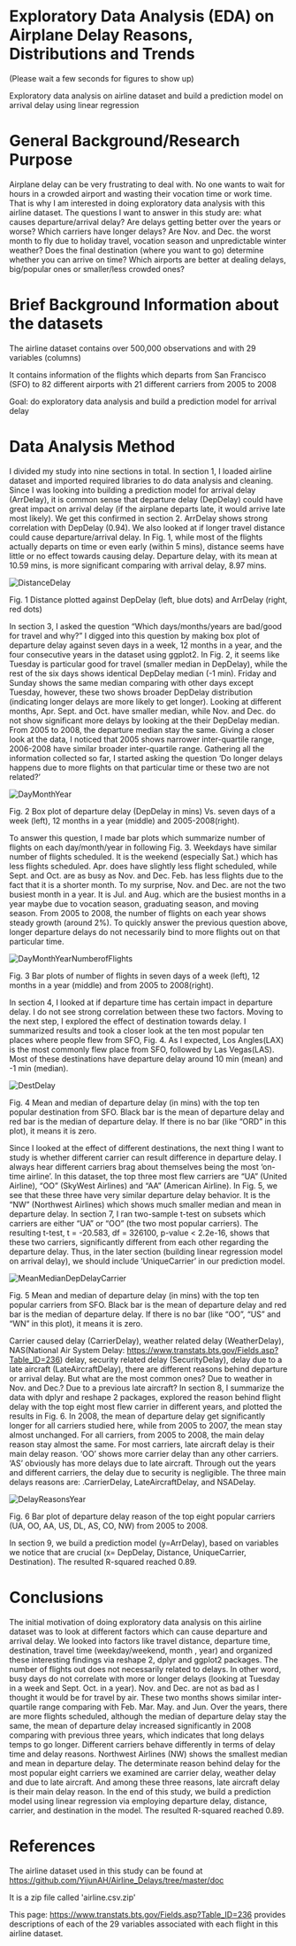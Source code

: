 # Exploratory Data Analysis (EDA) on Airplane Delay Reasons, Distributions and Trends

(Please wait a few seconds for figures to show up)

Exploratory data analysis on airline dataset and build a prediction model on arrival delay using linear regression

# General Background/Research Purpose

Airplane delay can be very frustrating to deal with. No one wants to wait for hours in a crowded airport and wasting their vocation time or work time. That is why I am interested in doing exploratory data analysis with this airline dataset. The questions I want to answer in this study are: what causes departure/arrival delay? Are delays getting better over the years or worse? Which carriers have longer delays? Are Nov. and Dec. the worst month to fly due to holiday travel, vocation season and unpredictable winter weather? Does the final destination (where you want to go) determine whether you can arrive on time? Which airports are better at dealing delays, big/popular ones or smaller/less crowded ones?

# Brief Background Information about the datasets

The airline dataset contains over 500,000 observations and with 29 variables (columns)

It contains information of the flights which departs from San Francisco (SFO) to 82 different airports with 21 different carriers from 2005 to 2008

Goal: do exploratory data analysis and build a prediction model for arrival delay

# Data Analysis Method

I divided my study into nine sections in total. In section 1, I loaded airline dataset and imported required libraries to do data analysis and cleaning. Since I was looking into building a prediction model for arrival delay (ArrDelay), it is common sense that departure delay (DepDelay) could have great impact on arrival delay (if the airplane departs late, it would arrive late most likely). We get this confirmed in section 2. ArrDelay shows strong correlation with DepDelay (0.94). We also looked at if longer travel distance could cause departure/arrival delay. In Fig. 1, while most of the flights actually departs on time or even early (within 5 mins),  distance seems have little or no effect towards causing delay. Departure delay, with its mean at 10.59 mins, is more significant comparing with arrival delay, 8.97 mins.

![DistanceDelay](doc/DistanceDelay.png?raw=true "DistanceDelay")

Fig. 1 Distance plotted against DepDelay (left, blue dots) and ArrDelay (right, red dots)

In section 3, I asked the question “Which days/months/years are bad/good for travel and why?” I digged into this question by making box plot of departure delay against seven days in a week, 12 months in a year, and the four consecutive years in the dataset using ggplot2. In Fig. 2, it seems like Tuesday is particular good for travel (smaller median in DepDelay),  while the rest of the six days shows identical DepDelay median (-1 min). Friday and Sunday shows the same median comparing with other days except Tuesday, however, these two shows broader DepDelay distribution (indicating longer delays are more likely to get longer). Looking at different months,  Apr. Sept. and Oct. have smaller median, while Nov. and Dec. do not show significant more delays by looking at the their DepDelay median. From 2005 to 2008, the departure median stay the same. Giving a closer look at the data, I noticed that 2005 shows narrower inter-quartile range, 2006-2008 have similar broader inter-quartile range. Gathering all the information collected so far, I started asking the question ‘Do longer delays happens due to more flights on that particular time or these two are not related?’

![DayMonthYear](doc/DayMonthYear.png?raw=true "DayMonthYear")

Fig. 2 Box plot of departure delay (DepDelay in mins) Vs. seven days of a week (left), 12 months in a year (middle) and 2005-2008(right).

To answer this question, I made bar plots which summarize number of flights on each day/month/year in following Fig. 3. Weekdays have similar number of flights scheduled. It is the weekend (especially Sat.) which has less flights scheduled. Apr. does have slightly less flight scheduled, while Sept. and Oct. are as busy as Nov. and Dec. Feb. has less flights due to the fact that it is a shorter month. To my surprise, Nov. and Dec. are not the two busiest month in a year. It is Jul. and Aug. which are the busiest months in a year maybe due to vocation season, graduating season, and moving season. From 2005 to 2008, the number of flights on each year shows steady growth (around 2%). To quickly answer the previous question above, longer departure delays do not necessarily bind to more flights out on that particular time.

![DayMonthYearNumberofFlights](doc/DayMonthYearNumberofFlights.png?raw=true "DayMonthYearNumberofFlights")

Fig. 3 Bar plots of number of flights in seven days of a week (left), 12 months in a year (middle) and from 2005 to 2008(right).

In section 4, I looked at if departure time has certain impact in departure delay. I do not see strong correlation between these two factors. Moving to the next step, I explored the effect of destination towards delay. I summarized results and took a closer look at the ten most popular ten places where people flew from SFO, Fig. 4. As I expected, Los Angles(LAX) is the most commonly flew place from SFO, followed by Las Vegas(LAS). Most of these destinations have departure delay around 10 min (mean) and -1 min (median).

![DestDelay](doc/DestDelay.png?raw=true "DestDelay")

Fig. 4 Mean and median of departure delay (in mins) with the top ten popular destination from SFO. Black bar is the mean of departure delay and red bar is the median of departure delay. If there is no bar (like “ORD” in this plot), it means it is zero.

Since I looked at the effect of different destinations, the next thing I want to study is whether different carrier can result difference in departure delay. I always hear different carriers brag about themselves being the most ‘on-time airline’. In this dataset, the top three most flew carriers are “UA” (United Airline), “OO” (SkyWest Airlines) and “AA” (American Airline). In Fig. 5, we see that these three have very similar departure delay behavior. It is the “NW” (Northwest Airlines) which shows much smaller median and mean in departure delay. In section 7, I ran two-sample t-test on subsets which carriers are either “UA” or “OO” (the two most popular carriers). The resulting t-test, t = -20.583, df = 326100, p-value < 2.2e-16, shows that these two carriers, significantly different from each other regarding the departure delay. Thus, in the later section (building linear regression model on arrival delay), we should include ‘UniqueCarrier’ in our prediction model.

![MeanMedianDepDelayCarrier](doc/MeanMedianDepDelayCarrier.png?raw=true "MeanMedianDepDelayCarrier")

Fig. 5 Mean and median of departure delay (in mins) with the top ten popular carriers from SFO. Black bar is the mean of departure delay and red bar is the median of departure delay. If there is no bar (like “OO”, “US” and “WN” in this plot), it means it is zero.

Carrier caused delay (CarrierDelay), weather related delay (WeatherDelay), NAS(National Air System Delay: https://www.transtats.bts.gov/Fields.asp?Table_ID=236) delay, security related delay (SecurityDelay), delay due to a late aircraft (LateAircraftDelay), there are different reasons behind departure or arrival delay. But what are the most common ones? Due to weather in Nov. and Dec.? Due to a previous late aircraft? In section 8, I summarize the data with dplyr and reshape 2 packages, explored the reason behind flight delay with the top eight most flew carrier in different years, and plotted the results in Fig. 6. In 2008, the mean of departure delay get significantly longer for all carriers studied here, while from 2005 to 2007, the mean stay almost unchanged. For all carriers, from 2005 to 2008, the main delay reason stay almost the same. For most carriers, late aircraft delay is their main delay reason. ‘OO’ shows more carrier delay than any other carriers. ‘AS’ obviously has more delays due to late aircraft. Through out the years and different carriers, the delay due to security is negligible. The three main delays reasons are: .CarrierDelay, LateAircraftDelay, and NSADelay.

![DelayReasonsYear](doc/DelayReasonsYear.png?raw=true "DelayReasonsYear")

Fig. 6 Bar plot of departure delay reason of the top eight popular carriers (UA, OO, AA, US, DL, AS, CO, NW) from 2005 to 2008.

In section 9, we build a prediction model (y=ArrDelay), based on variables we notice that are crucial (x= DepDelay, Distance, UniqueCarrier, Destination). The resulted R-squared reached 0.89.

# Conclusions

The initial motivation of doing exploratory data analysis on this airline dataset was to look at different factors which can cause departure and arrival delay. We looked into factors like travel distance, departure time, destination, travel time (weekday/weekend, month , year) and organized these interesting findings via reshape 2, dplyr and ggplot2 packages. The number of flights out does not necessarily related to delays. In other word, busy days do not correlate with more or longer delays (looking at Tuesday in a week and Sept. Oct. in a year). Nov. and Dec. are not as bad as I thought it would be for travel by air. These two months shows similar inter-quartile range comparing with Feb. Mar. May. and Jun. Over the years, there are more flights scheduled, although the median of departure delay stay the same, the mean of departure delay increased significantly in 2008 comparing with previous three years, which indicates that long delays temps to go longer. Different carriers behave differently in terms of delay time and delay reasons. Northwest Airlines (NW) shows the smallest median and mean in departure delay. The determinate reason behind delay for the most popular eight carriers we examined are carrier delay, weather delay and due to late aircraft. And among these three reasons,  late aircraft delay is their main delay reason. In the end of this study, we build a prediction model using linear regression via employing departure delay, distance, carrier, and destination in the model. The resulted R-squared reached 0.89.

# References

The airline dataset used in this study can be found at https://github.com/YijunAH/Airline_Delays/tree/master/doc

It is a zip file called 'airline.csv.zip'

This page: https://www.transtats.bts.gov/Fields.asp?Table_ID=236 provides descriptions of each of the 29 variables associated with each flight in this airline dataset. 
